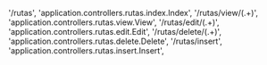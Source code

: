 '/rutas', 'application.controllers.rutas.index.Index',
'/rutas/view/(.+)', 'application.controllers.rutas.view.View',
'/rutas/edit/(.+)', 'application.controllers.rutas.edit.Edit',
'/rutas/delete/(.+)', 'application.controllers.rutas.delete.Delete',
'/rutas/insert', 'application.controllers.rutas.insert.Insert',
